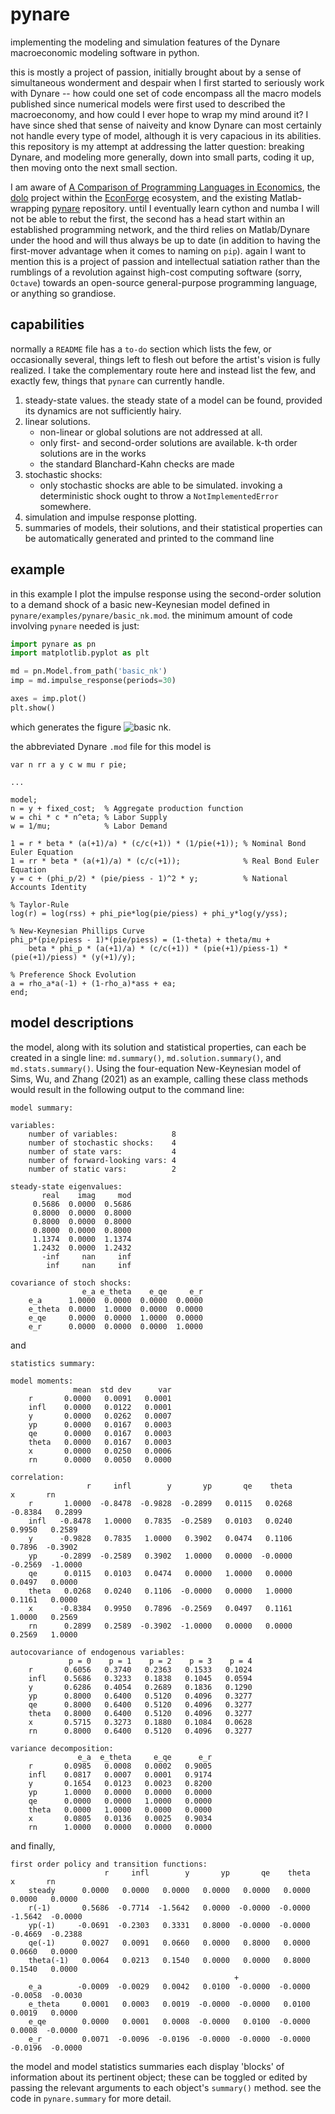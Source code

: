 # pynare

implementing the modeling and simulation features of the Dynare macroeconomic
modeling software in python.

this is mostly a project of passion, initially brought about by a sense of simultaneous
wonderment and despair when I first started to seriously work with Dynare -- how could
one set of code encompass all the macro models published since numerical models were first 
used to described the macroeconomy, and how could I ever hope to wrap my mind around it?
I have since shed that sense of naiveity and know Dynare can most certainly not handle
every type of model, although it is very capacious in its abilities. this repository is
my attempt at addressing the latter question: breaking Dynare, and modeling more
generally, down into small parts, coding it up, then moving onto the next small section.

I am aware of [A Comparison of Programming Languages in
Economics](https://www.nber.org/system/files/working_papers/w20263/w20263.pdf), the
[dolo](https://www.econforge.org/dolo.py/) project within the
[EconForge](https://www.econforge.org/) ecosystem, and the existing Matlab-wrapping
[pynare](https://github.com/gboehl/pynare) repository. until I eventually learn
cython and numba  I will not be able to rebut the first, the second has a head start
within an established programming network, and the third relies on Matlab/Dynare under the
hood and will thus always be up to date (in addition to having the first-mover advantage
when it comes to naming on `pip`). again I want to mention this is a project of passion
and intellectual satiation  rather than the rumblings of a revolution against high-cost
computing software (sorry, `Octave`) towards an open-source general-purpose programming
language, or anything so grandiose.


## capabilities

normally a `README` file has a `to-do` section which lists the few, or occasionally
several, things left to flesh out before the artist's vision is fully realized. I take
the complementary route here and instead list the few, and exactly few, things that
`pynare` can currently handle.
1. steady-state values. the steady state of a model can be found, provided its
dynamics are not sufficiently hairy.
2. linear solutions.
	- non-linear or global solutions are not addressed at all.
	- only first- and second-order solutions are available. k-th order solutions
are in the works
	- the standard Blanchard-Kahn checks are made
3. stochastic shocks:
	- only stochastic shocks are able to be simulated. invoking a deterministic
shock ought to throw a `NotImplementedError` somewhere.
4. simulation and impulse response plotting.
5. summaries of models, their solutions, and their statistical properties can be
automatically generated and printed to the command line


## example

in this example I plot the impulse response using the second-order solution to a
demand shock of a basic new-Keynesian model defined in
`pynare/examples/pynare/basic_nk.mod`. the minimum amount of code involving `pynare`
needed is just:
```python
import pynare as pn
import matplotlib.pyplot as plt

md = pn.Model.from_path('basic_nk')
imp = md.impulse_response(periods=30)

axes = imp.plot()
plt.show()
```
which generates the figure
![basic nk](https://github.com/loganhotz/pynare-dev/blob/master/readme_figs/basic_nk_impulse.png?raw=true).

the abbreviated Dynare `.mod` file for this model is 
```
var n rr a y c w mu r pie;

...

model;
n = y + fixed_cost;  % Aggregate production function
w = chi * c * n^eta; % Labor Supply
w = 1/mu;            % Labor Demand

1 = r * beta * (a(+1)/a) * (c/c(+1)) * (1/pie(+1)); % Nominal Bond Euler Equation
1 = rr * beta * (a(+1)/a) * (c/c(+1));              % Real Bond Euler Equation
y = c + (phi_p/2) * (pie/piess - 1)^2 * y;          % National Accounts Identity

% Taylor-Rule
log(r) = log(rss) + phi_pie*log(pie/piess) + phi_y*log(y/yss);

% New-Keynesian Phillips Curve
phi_p*(pie/piess - 1)*(pie/piess) = (1-theta) + theta/mu + 
	beta * phi_p * (a(+1)/a) * (c/c(+1)) * (pie(+1)/piess-1) * (pie(+1)/piess) * (y(+1)/y);

% Preference Shock Evolution
a = rho_a*a(-1) + (1-rho_a)*ass + ea;
end;
```

## model descriptions
the model, along with its solution and statistical properties, can each be created in
a single line: `md.summary()`, `md.solution.summary()`, and `md.stats.summary()`. Using
the four-equation New-Keynesian model of Sims, Wu, and Zhang (2021) as an example,
calling these class methods would result in the following output to the command line:
```
model summary:

variables:
    number of variables:            8
    number of stochastic shocks:    4
    number of state vars:           4
    number of forward-looking vars: 4
    number of static vars:          2

steady-state eigenvalues:
       real    imag     mod
     0.5686  0.0000  0.5686
     0.8000  0.0000  0.8000
     0.8000  0.0000  0.8000
     0.8000  0.0000  0.8000
     1.1374  0.0000  1.1374
     1.2432  0.0000  1.2432
       -inf     nan     inf
        inf     nan     inf

covariance of stoch shocks:
                e_a e_theta    e_qe     e_r
    e_a      1.0000  0.0000  0.0000  0.0000
    e_theta  0.0000  1.0000  0.0000  0.0000
    e_qe     0.0000  0.0000  1.0000  0.0000
    e_r      0.0000  0.0000  0.0000  1.0000
```
and
```
statistics summary:

model moments:
              mean  std dev      var
    r       0.0000   0.0091   0.0001
    infl    0.0000   0.0122   0.0001
    y       0.0000   0.0262   0.0007
    yp      0.0000   0.0167   0.0003
    qe      0.0000   0.0167   0.0003
    theta   0.0000   0.0167   0.0003
    x       0.0000   0.0250   0.0006
    rn      0.0000   0.0050   0.0000

correlation:
                 r     infl        y       yp       qe    theta        x       rn
    r       1.0000  -0.8478  -0.9828  -0.2899   0.0115   0.0268  -0.8384   0.2899
    infl   -0.8478   1.0000   0.7835  -0.2589   0.0103   0.0240   0.9950   0.2589
    y      -0.9828   0.7835   1.0000   0.3902   0.0474   0.1106   0.7896  -0.3902
    yp     -0.2899  -0.2589   0.3902   1.0000   0.0000  -0.0000  -0.2569  -1.0000
    qe      0.0115   0.0103   0.0474   0.0000   1.0000   0.0000   0.0497   0.0000
    theta   0.0268   0.0240   0.1106  -0.0000   0.0000   1.0000   0.1161   0.0000
    x      -0.8384   0.9950   0.7896  -0.2569   0.0497   0.1161   1.0000   0.2569
    rn      0.2899   0.2589  -0.3902  -1.0000   0.0000   0.0000   0.2569   1.0000

autocovariance of endogenous variables:
             p = 0    p = 1    p = 2    p = 3    p = 4
    r       0.6056   0.3740   0.2363   0.1533   0.1024
    infl    0.5686   0.3233   0.1838   0.1045   0.0594
    y       0.6286   0.4054   0.2689   0.1836   0.1290
    yp      0.8000   0.6400   0.5120   0.4096   0.3277
    qe      0.8000   0.6400   0.5120   0.4096   0.3277
    theta   0.8000   0.6400   0.5120   0.4096   0.3277
    x       0.5715   0.3273   0.1880   0.1084   0.0628
    rn      0.8000   0.6400   0.5120   0.4096   0.3277

variance decomposition:
               e_a  e_theta     e_qe      e_r
    r       0.0985   0.0008   0.0002   0.9005
    infl    0.0817   0.0007   0.0001   0.9174
    y       0.1654   0.0123   0.0023   0.8200
    yp      1.0000   0.0000   0.0000   0.0000
    qe      0.0000   0.0000   1.0000   0.0000
    theta   0.0000   1.0000   0.0000   0.0000
    x       0.0805   0.0136   0.0025   0.9034
    rn      1.0000   0.0000   0.0000   0.0000
```
and finally,
```
first order policy and transition functions:
                     r     infl        y       yp       qe    theta        x       rn
    steady      0.0000   0.0000   0.0000   0.0000   0.0000   0.0000   0.0000   0.0000
    r(-1)       0.5686  -0.7714  -1.5642   0.0000  -0.0000  -0.0000  -1.5642  -0.0000
    yp(-1)     -0.0691  -0.2303   0.3331   0.8000  -0.0000  -0.0000  -0.4669  -0.2388
    qe(-1)      0.0027   0.0091   0.0660   0.0000   0.8000   0.0000   0.0660   0.0000
    theta(-1)   0.0064   0.0213   0.1540   0.0000   0.0000   0.8000   0.1540   0.0000
                                                  +
    e_a        -0.0009  -0.0029   0.0042   0.0100  -0.0000  -0.0000  -0.0058  -0.0030
    e_theta     0.0001   0.0003   0.0019  -0.0000  -0.0000   0.0100   0.0019   0.0000
    e_qe        0.0000   0.0001   0.0008  -0.0000   0.0100  -0.0000   0.0008  -0.0000
    e_r         0.0071  -0.0096  -0.0196  -0.0000  -0.0000  -0.0000  -0.0196  -0.0000
```

the model and model statistics summaries each display 'blocks' of information about
its pertinent object; these can be toggled or edited by passing the relevant arguments
to each object's `summary()` method. see the code in `pynare.summary` for more detail.

